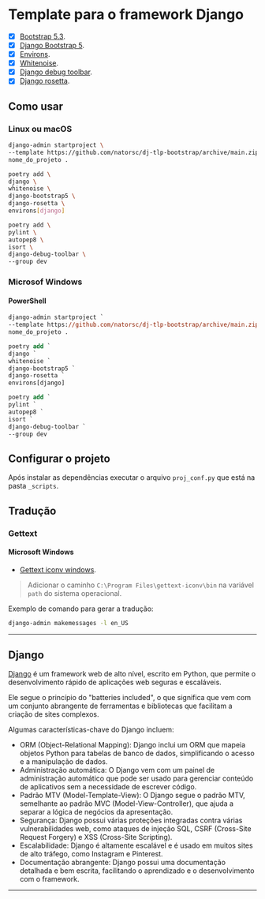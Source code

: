 # Template para o framework Django

- [x] [Bootstrap 5.3](https://getbootstrap.com/).
- [x] [Django Bootstrap 5](https://github.com/zostera/django-bootstrap5).
- [x] [Environs](https://github.com/sloria/environs).
- [x] [Whitenoise](https://github.com/evansd/whitenoise).
- [x] [Django debug toolbar](https://github.com/jazzband/django-debug-toolbar).
- [x] [Django rosetta](https://pypi.org/project/django-rosetta/).

## Como usar

### Linux ou macOS

```bash
django-admin startproject \
--template https://github.com/natorsc/dj-tlp-bootstrap/archive/main.zip \
nome_do_projeto .
```

```bash
poetry add \
django \
whitenoise \
django-bootstrap5 \
django-rosetta \
environs[django]
```

```bash
poetry add \
pylint \
autopep8 \
isort \
django-debug-toolbar \
--group dev
```

### Microsof Windows

#### PowerShell

```ps
django-admin startproject `
--template https://github.com/natorsc/dj-tlp-bootstrap/archive/main.zip `
nome_do_projeto .
```

```ps
poetry add `
django `
whitenoise `
django-bootstrap5 `
django-rosetta `
environs[django]
```

```ps
poetry add `
pylint `
autopep8 `
isort `
django-debug-toolbar `
--group dev
```

## Configurar o projeto

Após instalar as dependências executar o arquivo `proj_conf.py` que está na pasta `_scripts`.

## Tradução

### Gettext

#### Microsoft Windows

- [Gettext iconv windows](https://mlocati.github.io/articles/gettext-iconv-windows.html).

> Adicionar o caminho `C:\Program Files\gettext-iconv\bin` na variável `path` do sistema operacional.

Exemplo de comando para gerar a tradução:

```bash
django-admin makemessages -l en_US
```

---

## Django

[Django](https://www.djangoproject.com/) é um framework web de alto nível, escrito em Python, que permite o desenvolvimento rápido de aplicações web seguras e escaláveis.

Ele segue o princípio do "batteries included", o que significa que vem com um conjunto abrangente de ferramentas e bibliotecas que facilitam a criação de sites complexos.

Algumas características-chave do Django incluem:

- ORM (Object-Relational Mapping): Django inclui um ORM que mapeia objetos Python para tabelas de banco de dados, simplificando o acesso e a manipulação de dados.
- Administração automática: O Django vem com um painel de administração automático que pode ser usado para gerenciar conteúdo de aplicativos sem a necessidade de escrever código.
- Padrão MTV (Model-Template-View): O Django segue o padrão MTV, semelhante ao padrão MVC (Model-View-Controller), que ajuda a separar a lógica de negócios da apresentação.
- Segurança: Django possui várias proteções integradas contra várias vulnerabilidades web, como ataques de injeção SQL, CSRF (Cross-Site Request Forgery) e XSS (Cross-Site Scripting).
- Escalabilidade: Django é altamente escalável e é usado em muitos sites de alto tráfego, como Instagram e Pinterest.
- Documentação abrangente: Django possui uma documentação detalhada e bem escrita, facilitando o aprendizado e o desenvolvimento com o framework.

---
